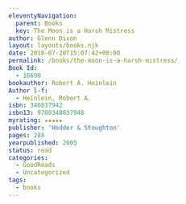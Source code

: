 ```yaml
---
eleventyNavigation:
  parent: Books
  key: The Moon is a Harsh Mistress
author: Glenn Dixon
layout: layouts/books.njk
date: 2018-07-28T15:07:42+00:00
permalink: /books/the-moon-is-a-harsh-mistress/
Book Id:
  - 16690
bookauthor: Robert A. Heinlein
Author l-f:
  - Heinlein, Robert A.
isbn: 340837942
isbn13: 9780340837948
myrating: ★★★★★
publisher: 'Hodder & Stoughton'
pages: 288
yearpublished: 2005
status: read
categories:
  - GoodReads
  - Uncategorized
tags:
  - books
---
```

